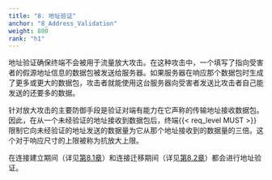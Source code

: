 ```yaml
---
title: "8. 地址验证"
anchor: "8_Address_Validation"
weight: 800
rank: "h1"
---
```


地址验证确保终端不会被用于流量放大攻击。在这种攻击中，一个填写了指向受害者的假源地址信息的数据包被发送给服务器。如果服务器在响应那个数据包时生成了更多或更大的数据包，攻击者就能使用这台服务器向受害者发送比攻击者自己能发送的还要多的数据。

针对放大攻击的主要防御手段是验证对端有能力在它声称的传输地址接收数据包。因此，在从一个未经验证的地址接收到数据包后，终端{{< req_level MUST >}}限制它向未经验证的地址发送的数据量为它从那个地址接收到的数据量的三倍。这个对于响应尺寸的上限被称为抗放大上限。

在连接建立期间（详见[第8.1章]()）和连接迁移期间（详见[第8.2章]()）都会进行地址验证。
